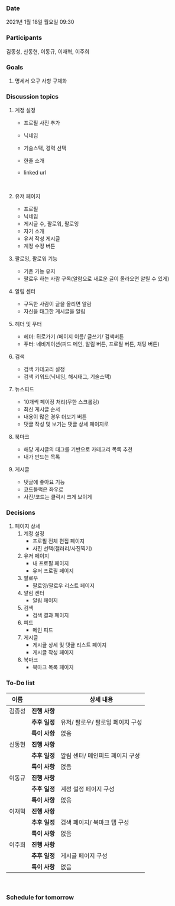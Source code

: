 ### Date  

2021년 1월 18일 월요일 09:30
</br>

### Participants

김종성, 신동현, 이동규, 이재혁, 이주희
</br>

### Goals

1. 명세서 요구 사항 구체화 
   </br>  

### Discussion topics  

1. 계정 설정

   - 프로필 사진 추가

   - 닉네임

   - 기술스택, 경력 선택

   - 한줄 소개

   - linked url

     </br> 

2. 유저 페이지
   - 프로필
   - 닉네임
   - 게시글 수, 팔로워, 팔로잉
   - 자기 소개
   - 유서 작성 게시글
   - 계정 수정 버튼
3. 팔로잉, 팔로워 기능
   - 기존 기능 유지 
   - 팔로우 하는 사람 구독(알람으로 새로운 글이 올라오면 알릴 수 있게)
4. 알림 센터
   - 구독한 사람이 글을 올리면 알람
   - 자신을 태그한 게시글을 알림
5. 헤더 및 푸터
   - 헤더: 뒤로가기 /페이지 이름/ 글쓰기/ 검색버튼
   - 푸터: 네비게이션(피드 메인, 알림 버튼, 프로필 버튼, 채팅 버튼)
6. 검색
   - 검색 카테고리 설정
   - 검색 키워드(닉네임, 해시태그, 기술스택)
7. 뉴스피드
   - 10개씩 페이징 처리(무한 스크롤링)
   - 최신 게시글 순서
   - 내용이 많은 경우 더보기 버튼
   - 댓글 작성 및 보기는 댓글 상세 페이지로
8. 북마크
   - 해당 게시글의 태그를 기반으로 카테고리 목록 추천
   - 내가 만드는 목록
9. 게시글
   - 댓글에 좋아요 기능
   - 코드블럭은 좌우로
   - 사진/코드는 클릭시 크게 보이게

### Decisions 

1. 페이지 상세
   1. 계정 설정
      - 프로필 전체 편집 페이지
      - 사진 선택(갤러리/사진찍기)
   2. 유저 페이지
      - 내 프로필 페이지
      - 유저 프로필 페이지
   3. 팔로우
      - 팔로잉/팔로우 리스트 페이지
   4. 알림 센터
      - 알림 페이지
   5. 검색
      - 검색 결과 페이지
   6. 피드
      - 메인 피드
   7. 게시글
      - 게시글 상세 및 댓글 리스트 페이지
      - 게시글 작성 페이지
   8. 북마크
      - 북마크 목록 페이지

### To-Do list

| 이름   |               | 상세 내용                        |
| ------ | ------------- | -------------------------------- |
| 김종성 | **진행 사항** |                                  |
|        | **추후 일정** | 유저/ 팔로우/ 팔로잉 페이지 구성 |
|        | **특이 사항** | 없음                             |
| 신동현 | **진행 사항** |                                  |
|        | **추후 일정** | 알림 센터/ 메인피드 페이지 구성    |
|        | **특이 사항** | 없음                             |
| 이동규 | **진행 사항** |                                  |
|        | **추후 일정** | 계정 설정 페이지 구성            |
|        | **특이 사항** | 없음                             |
| 이재혁 | **진행 사항** |                                  |
|        | **추후 일정** | 검색 페이지/ 북마크 탭 구성       |
|        | **특이 사항** | 없음                             |
| 이주희 | **진행 사항** |                                  |
|        | **추후 일정** | 게시글 페이지 구성               |
|        | **특이 사항** | 없음                             |


</br> 

### Schedule for tomorrow 
</br> 